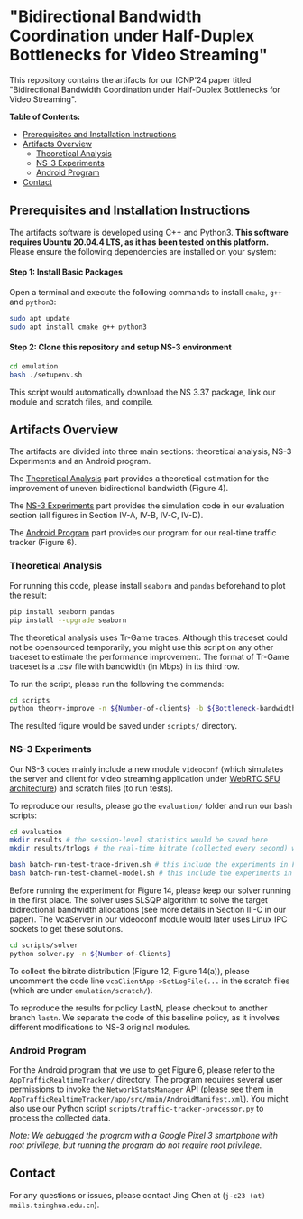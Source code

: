 # "Bidirectional Bandwidth Coordination under Half-Duplex Bottlenecks for Video Streaming"

This repository contains the artifacts for our ICNP'24 paper titled "Bidirectional Bandwidth Coordination under Half-Duplex Bottlenecks for Video Streaming".

**Table of Contents:**

*  [Prerequisites and Installation Instructions](#prerequisites-and-installation-instructions)
*  [Artifacts Overview](#artifacts-overview)
    * [Theoretical Analysis](#theoretical-analysis)
    * [NS-3 Experiments](#ns-3-experiments)
    * [Android Program](#android-program)
*  [Contact](#contact) 


## Prerequisites and Installation Instructions
The artifacts software is developed using C++ and Python3. 
**This software requires Ubuntu 20.04.4 LTS, as it has been tested on this platform.**
Please ensure the following dependencies are installed on your system:

#### Step 1: Install Basic Packages
Open a terminal and execute the following commands to install `cmake`, `g++` and `python3`:
```bash
sudo apt update
sudo apt install cmake g++ python3
```

#### Step 2: Clone this repository and setup NS-3 environment

```bash
cd emulation
bash ./setupenv.sh
```

This script would automatically download the NS 3.37 package, link our module and scratch files, and compile.


## Artifacts Overview

The artifacts are divided into three main sections: theoretical analysis, NS-3 Experiments and an Android program.

The [Theoretical Analysis](#theoretical-analysis) part provides a theoretical estimation for the improvement of uneven bidirectional bandwidth (Figure 4).

The [NS-3 Experiments](#ns-3-experiments) part provides the simulation code in our evaluation section (all figures in Section IV-A, IV-B, IV-C, IV-D).

The [Android Program](#android-program) part provides our program for our real-time traffic tracker (Figure 6).

### Theoretical Analysis

For running this code, please install `seaborn` and `pandas` beforehand to plot the result:

```bash
pip install seaborn pandas
pip install --upgrade seaborn
```

The theoretical analysis uses Tr-Game traces. Although this traceset could not be opensourced temporarily, you might use this script on any other traceset to estimate the performance improvement. The format of Tr-Game traceset is a .csv file with bandwidth (in Mbps) in its third row.

To run the script, please run the following the commands:

```bash
cd scripts
python theory-improve -n ${Number-of-clients} -b ${Bottleneck-bandwidth-in-Mbps} -a ${Application-maximum-bandwidth-in-Mbps} -k ${uplink-bandwidth/total-bandwidth} -f ${Directory-to-traceset}
```

The resulted figure would be saved under `scripts/` directory.

### NS-3 Experiments

Our NS-3 codes mainly include a new module `videoconf` (which simulates the server and client for video streaming application under [WebRTC SFU architecture](https://getstream.io/blog/what-is-a-selective-forwarding-unit-in-webrtc/)) and scratch files (to run tests). 

To reproduce our results, please go the `evaluation/` folder and run our bash scripts:

```bash
cd evaluation
mkdir results # the session-level statistics would be saved here
mkdir results/trlogs # the real-time bitrate (collected every second) would be saved here

bash batch-run-test-trace-driven.sh # this include the experiments in Figure 11-13 (for Plum, Vanilla and TACK)
bash batch-run-test-channel-model.sh # this include the experiments in Figure 14
```

Before running the experiment for Figure 14, please keep our solver running in the first place. The solver uses SLSQP algorithm to solve the target bidirectional bandwidth allocations (see more details in Section III-C in our paper). The VcaServer in our videoconf module would later uses Linux IPC sockets to get these solutions.

```bash
cd scripts/solver
python solver.py -n ${Number-of-Clients}
``` 

To collect the bitrate distribution (Figure 12, Figure 14(a)), please uncomment the code line  `vcaClientApp->SetLogFile(...` in the scratch files (which are under `emulation/scratch/`).

To reproduce the results for policy LastN, please checkout to another branch `lastn`. We separate the code of this baseline policy, as it involves different modifications to NS-3 original modules.


### Android Program

For the Android program that we use to get Figure 6, please refer to the `AppTrafficRealtimeTracker/` directory. The program requires several user permissions to invoke the `NetworkStatsManager` API (please see them in `AppTrafficRealtimeTracker/app/src/main/AndroidManifest.xml`). You might also use our Python script `scripts/traffic-tracker-processor.py` to process the collected data.

*Note: We debugged the program with a Google Pixel 3 smartphone with root privilege, but running the program do not require root privilege.*

## Contact
For any questions or issues, please contact Jing Chen at (`j-c23 (at) mails.tsinghua.edu.cn`).